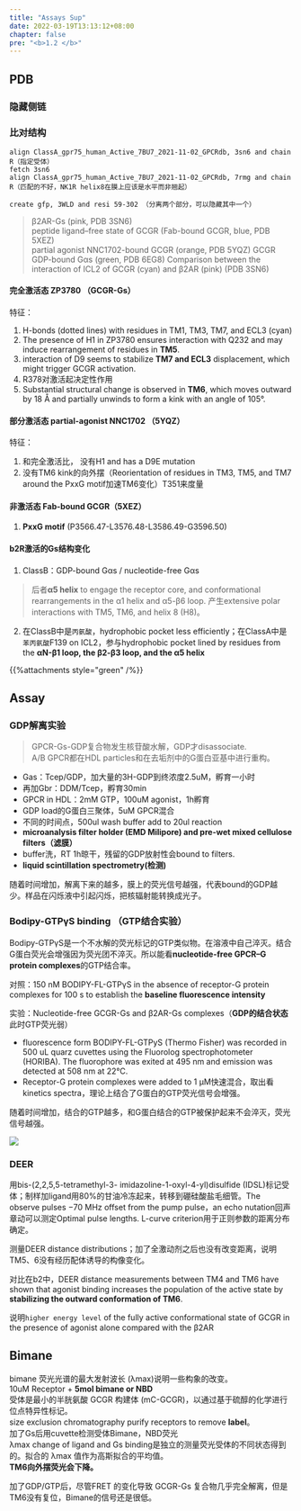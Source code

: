 ```yaml
---
title: "Assays Sup"
date: 2022-03-19T13:13:12+08:00
chapter: false
pre: "<b>1.2 </b>"
---
```


## PDB
### 隐藏侧链
### 比对结构
```
align ClassA_gpr75_human_Active_7BU7_2021-11-02_GPCRdb, 3sn6 and chain R（指定受体）
fetch 3sn6
align ClassA_gpr75_human_Active_7BU7_2021-11-02_GPCRdb, 7rmg and chain R（匹配的不好，NK1R helix8在膜上应该是水平而非翘起）

create gfp, 3WLD and resi 59-302 （分离两个部分，可以隐藏其中一个）
```

> β2AR-Gs (pink, PDB 3SN6)         
> peptide ligand–free state of GCGR (Fab-bound GCGR, blue, PDB 5XEZ)        
> partial agonist NNC1702-bound GCGR (orange, PDB 5YQZ)
> GCGR GDP-bound Gαs (green, PDB 6EG8)
> Comparison between the interaction of ICL2 of GCGR (cyan) and β2AR (pink) (PDB 3SN6)


#### 完全激活态 ZP3780 （GCGR-Gs）
特征：
1. H-bonds (dotted lines) with residues in TM1, TM3, TM7, and ECL3 (cyan)
2. The presence of H1 in ZP3780 ensures interaction with Q232 and may induce rearrangement of residues in **TM5**. 
3. interaction of D9 seems to stabilize **TM7 and ECL3** displacement, which might trigger GCGR activation. 
4. R378对激活起决定性作用
5. Substantial structural change is observed in **TM6**, which moves outward by 18 Å and partially unwinds to form a kink with an angle of 105°.

#### 部分激活态 partial-agonist NNC1702 （5YQZ）
特征：
1. 和完全激活比， 没有H1 and has a D9E mutation
2. 没有TM6 kink的向外摆（Reorientation of residues in TM3, TM5, and TM7 around the PxxG motif加速TM6变化）T351来度量

#### 非激活态 Fab-bound GCGR（5XEZ）
1. **PxxG motif** (P3566.47-L3576.48-L3586.49-G3596.50) 

#### b2R激活的Gs结构变化
1. ClassB：GDP-bound Gαs / nucleotide-free Gαs
> 	后者**α5 helix** to engage the receptor core, and conformational rearrangements in the α1 helix and α5-β6 loop. 产生extensive polar interactions with TM5, TM6, and helix 8 (H8)。
2. 在ClassB中是`丙氨酸`，hydrophobic pocket less efficiently；在ClassA中是`苯丙氨酸`F139 on ICL2，参与hydrophobic pocket lined by residues from the **αN-β1 loop, the β2-β3 loop, and the α5 helix**

{{%attachments style="green" /%}}

## Assay

### GDP解离实验

> GPCR-Gs-GDP复合物发生核苷酸水解，GDP才disassociate.        
> A/B GPCR都在HDL particles和在去垢剂中的G蛋白亚基中进行重构。

- Gas：Tcep/GDP，加大量的3H-GDP到终浓度2.5uM，孵育一小时         
- 再加Gbr：DDM/Tcep，孵育30min        
- GPCR in HDL：2mM GTP，100uM agonist，1h孵育   
- GDP load的G蛋白三聚体，5uM GPCR混合
- 不同的时间点，500ul wash buffer add to 20ul reaction
- **microanalysis filter holder (EMD Milipore) and pre-wet mixed cellulose filters（滤膜）**        
- buffer洗，RT 1h晾干，残留的GDP放射性会bound to filters.         
- **liquid scintillation spectrometry(检测)**          

随着时间增加，解离下来的越多，膜上的荧光信号越强，代表bound的GDP越少。样品在闪烁液中引起闪烁，把核辐射能转换成光子。 


### Bodipy-GTPγS binding （GTP结合实验）
Bodipy-GTPγS是一个不水解的荧光标记的GTP类似物。在溶液中自己淬灭。结合G蛋白荧光会增强因为荧光团不淬灭。所以能看**nucleotide-free GPCR–G protein complexes**的GTP结合率。

对照：150 nM BODIPY-FL-GTPγS in the absence of receptor-G protein complexes for 100 s to establish the **baseline fluorescence intensity**    

实验：Nucleotide-free GCGR-Gs and β2AR-Gs complexes（**GDP的结合状态** 此时GTP荧光弱）      
- fluorescence form BODIPY-FL-GTPyS (Thermo Fisher) was recorded in 500 uL quarz cuvettes using the Fluorolog spectrophotometer (HORIBA). The fluorophore was exited at 495 nm and emission was detected at 508 nm at 22°C.      
- Receptor-G protein complexes were added to 1 μM快速混合，取出看kinetics spectra，理论上结合了G蛋白的GTP荧光信号会增强。          

随着时间增加，结合的GTP越多，和G蛋白结合的GTP被保护起来不会淬灭，荧光信号越强。

![](https://els-jbs-prod-cdn.jbs.elsevierhealth.com/cms/attachment/8176638d-2787-41fe-9519-a6722aef5b3d/gr1_lrg.jpg)


### DEER
用bis-(2,2,5,5-tetramethyl-3- imidazoline-1-oxyl-4-yl)disulfide (IDSL)标记受体；制样加ligand用80%的甘油冷冻起来，转移到硼硅酸盐毛细管。The observe pulses −70 MHz offset from the pump pulse，an echo nutation回声章动可以测定Optimal pulse lengths. L-curve criterion用于正则参数的距离分布确定。

测量DEER distance distributions；加了全激动剂之后也没有改变距离，说明TM5、6没有经历配体诱导的构像变化。

对比在b2中，DEER distance measurements between TM4 and TM6 have shown that agonist binding increases the population of the active state by **stabilizing the outward conformation of TM6**.

说明`higher energy level` of the fully active conformational state of GCGR in the presence of agonist alone compared with the β2AR 


## Bimane
bimane 荧光光谱的最大发射波长 (λmax)说明一些构象的改变。         
10uM Receptor + **5mol bimane or NBD**  
受体是最小的半胱氨酸 GCGR 构建体 (mC-GCGR)，以通过基于硫醇的化学进行位点特异性标记。          
size exclusion chromatography purify receptors to remove **label**。  
加了Gs后用cuvette检测受体Bimane，NBD荧光          
λmax change of ligand and Gs binding是独立的测量荧光受体的不同状态得到的。拟合的 λmax 值作为高斯拟合的平均值。       
**TM6向外摆荧光会下降。**

加了GDP/GTP后，尽管FRET 的变化导致 GCGR-Gs 复合物几乎完全解离，但是TM6没有复位，Bimane的信号还是很低。



